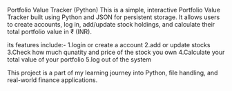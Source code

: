 Portfolio Value Tracker (Python) This is a simple, interactive Portfolio Value Tracker built using Python and JSON for persistent storage. It allows users to create accounts, log in, add/update stock holdings, and calculate their total portfolio value in ₹ (INR).

its features include:- 1.login or create a account 2.add or update stocks 3.Check how much qunatity and price of the stock you own 4.Calculate your total value of your portfolio 5.log out of the system


This project is a part of my learning journey into Python, file handling, and real-world finance applications.